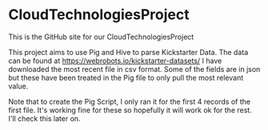 # CloudTechnologiesProject
This is the GitHub site for our CloudTechnologiesProject

This project aims to use Pig and Hive to parse Kickstarter Data.
The data can be found at https://webrobots.io/kickstarter-datasets/
I have downloaded the most recent file in csv format. Some of the fields are in json but these have been treated in the Pig file to only pull the most relevant value.

Note that to create the Pig Script, I only ran it for the first 4 records of the first file. It's working fine for these so hopefully it will work ok for the rest. 
I'll check this later on.


